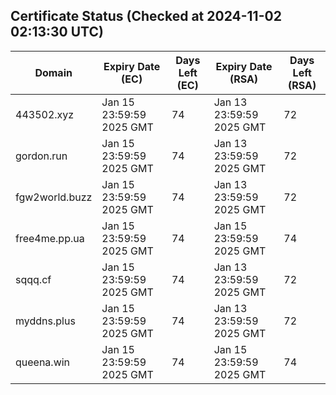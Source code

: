## Certificate Status (Checked at 2024-11-02 02:13:30 UTC)
| Domain | Expiry Date (EC) | Days Left (EC) | Expiry Date (RSA) | Days Left (RSA) |
|--------|-------------------|----------------|--------------------|--------------------|
| 443502.xyz | Jan 15 23:59:59 2025 GMT | 74 | Jan 13 23:59:59 2025 GMT | 72 |
| gordon.run | Jan 15 23:59:59 2025 GMT | 74 | Jan 13 23:59:59 2025 GMT | 72 |
| fgw2world.buzz | Jan 15 23:59:59 2025 GMT | 74 | Jan 13 23:59:59 2025 GMT | 72 |
| free4me.pp.ua | Jan 15 23:59:59 2025 GMT | 74 | Jan 15 23:59:59 2025 GMT | 74 |
| sqqq.cf | Jan 15 23:59:59 2025 GMT | 74 | Jan 13 23:59:59 2025 GMT | 72 |
| myddns.plus | Jan 15 23:59:59 2025 GMT | 74 | Jan 13 23:59:59 2025 GMT | 72 |
| queena.win | Jan 15 23:59:59 2025 GMT | 74 | Jan 15 23:59:59 2025 GMT | 74 |
